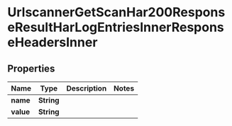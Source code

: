 

# UrlscannerGetScanHar200ResponseResultHarLogEntriesInnerResponseHeadersInner


## Properties

| Name | Type | Description | Notes |
|------------ | ------------- | ------------- | -------------|
|**name** | **String** |  |  |
|**value** | **String** |  |  |



